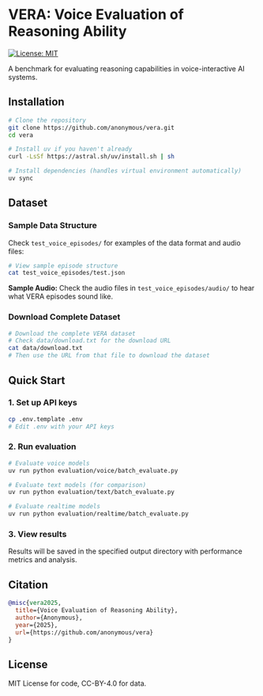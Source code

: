 # VERA: Voice Evaluation of Reasoning Ability

[![License: MIT](https://img.shields.io/badge/License-MIT-blue.svg)](https://opensource.org/licenses/MIT)

A benchmark for evaluating reasoning capabilities in voice-interactive AI systems.

## Installation

```bash
# Clone the repository
git clone https://github.com/anonymous/vera.git
cd vera

# Install uv if you haven't already
curl -LsSf https://astral.sh/uv/install.sh | sh

# Install dependencies (handles virtual environment automatically)
uv sync
```

## Dataset

### Sample Data Structure

Check `test_voice_episodes/` for examples of the data format and audio files:

```bash
# View sample episode structure
cat test_voice_episodes/test.json
```

**Sample Audio:** Check the audio files in `test_voice_episodes/audio/` to hear what VERA episodes sound like.

### Download Complete Dataset

```bash
# Download the complete VERA dataset
# Check data/download.txt for the download URL
cat data/download.txt
# Then use the URL from that file to download the dataset
```

## Quick Start

### 1. Set up API keys

```bash
cp .env.template .env
# Edit .env with your API keys
```

### 2. Run evaluation

```bash
# Evaluate voice models
uv run python evaluation/voice/batch_evaluate.py

# Evaluate text models (for comparison)
uv run python evaluation/text/batch_evaluate.py

# Evaluate realtime models
uv run python evaluation/realtime/batch_evaluate.py
```

### 3. View results

Results will be saved in the specified output directory with performance metrics and analysis.

## Citation

```bibtex
@misc{vera2025,
  title={Voice Evaluation of Reasoning Ability},
  author={Anonymous},
  year={2025},
  url={https://github.com/anonymous/vera}
}
```

## License

MIT License for code, CC-BY-4.0 for data.